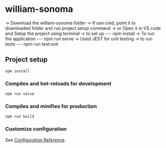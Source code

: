 # william-sonoma

-> Download the william-sonoma folder
-> If use cmd, point it to downloaded folder and run project setup command 
-> or Open it in VS code and Setup the project using terminal
-> to set up --- npm install
-> To run the application --- npm run serve
-> Used JEST for unit testing
-> to run tests --- npm run test:unit

## Project setup
```
npm install
```

### Compiles and hot-reloads for development
```
npm run serve
```

### Compiles and minifies for production
```
npm run build
```

### Customize configuration
See [Configuration Reference](https://cli.vuejs.org/config/).
